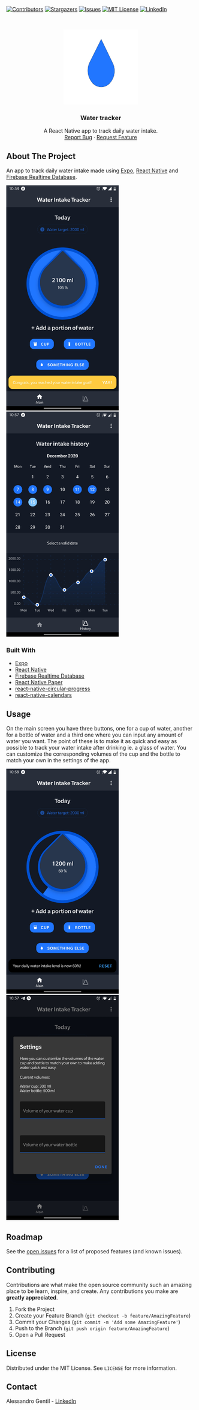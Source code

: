<!-- PROJECT SHIELDS -->
<!--
*** I'm using markdown "reference style" links for readability.
*** Reference links are enclosed in brackets [ ] instead of parentheses ( ).
*** See the bottom of this document for the declaration of the reference variables
*** for contributors-url, forks-url, etc. This is an optional, concise syntax you may use.
*** https://www.markdownguide.org/basic-syntax/#reference-style-links
-->
<p><a href="https://github.com/vyseclown/water-tracker/graphs/contributors"><img src="https://camo.githubusercontent.com/91dfc4fbed923282b13e102dcb8808d00cea41e0740ef93874d0f69dc8954e1a/68747470733a2f2f696d672e736869656c64732e696f2f6769746875622f636f6e7472696275746f72732f68656e657474616a612f77617465722d747261636b65722e7376673f7374796c653d666f722d7468652d6261646765" alt="Contributors" data-canonical-src="https://img.shields.io/github/contributors/vyseclown/water-tracker.svg?style=for-the-badge" style="max-width:100%;"></a>
<a href="https://github.com/vyseclown/water-tracker/stargazers"><img src="https://camo.githubusercontent.com/e7c913d23be20101195bfe2fbf582246f5d0f5f22902f0ed9ecf54a83439266b/68747470733a2f2f696d672e736869656c64732e696f2f6769746875622f73746172732f68656e657474616a612f77617465722d747261636b65722e7376673f7374796c653d666f722d7468652d6261646765" alt="Stargazers" data-canonical-src="https://img.shields.io/github/stars/vyseclown/water-tracker.svg?style=for-the-badge" style="max-width:100%;"></a>
<a href="https://github.com/vyseclown/water-tracker/issues"><img src="https://camo.githubusercontent.com/45e9ba3a387499ac90957fed1e3d354716f11965cd7bcd4bbdbe0d1777302ab2/68747470733a2f2f696d672e736869656c64732e696f2f6769746875622f6973737565732f68656e657474616a612f77617465722d747261636b65722e7376673f7374796c653d666f722d7468652d6261646765" alt="Issues" data-canonical-src="https://img.shields.io/github/issues/vyseclown/water-tracker.svg?style=for-the-badge" style="max-width:100%;"></a>
<a href="https://github.com/vyseclown/water-tracker/blob/main/LICENSE"><img src="https://camo.githubusercontent.com/09088012a1d5fd655c00a219694a11490b77a1e461cac4b0bf7a1ba4a259549b/68747470733a2f2f696d672e736869656c64732e696f2f6769746875622f6c6963656e73652f68656e657474616a612f77617465722d747261636b65722e7376673f7374796c653d666f722d7468652d6261646765" alt="MIT License" data-canonical-src="https://img.shields.io/github/license/vyseclown/water-tracker.svg?style=for-the-badge" style="max-width:100%;"></a>
<a href="https://linkedin.com/in/alessandrogentil"><img src="https://camo.githubusercontent.com/1ffde4ea8d2869a62cdf80282516c524e1109befc83d6339aae7a55d94ff4ae5/68747470733a2f2f696d672e736869656c64732e696f2f62616467652f2d4c696e6b6564496e2d626c61636b2e7376673f7374796c653d666f722d7468652d6261646765266c6f676f3d6c696e6b6564696e26636f6c6f72423d353535" alt="LinkedIn" data-canonical-src="https://img.shields.io/badge/-LinkedIn-black.svg?style=for-the-badge&amp;logo=linkedin&amp;colorB=555" style="max-width:100%;"></a></p>


<!-- PROJECT LOGO -->
<br />
<p align="center">
  <a href="https://github.com/vyseclown/water-tracker/">
    <img src="assets/logo.png" alt="Logo" width="200" height="200">
  </a>

  <h3 align="center">Water tracker</h3>

  <p align="center">
    A React Native app to track daily water intake.
    <br />
    <a href="https://github.com/vyseclown/water-tracker/issues">Report Bug</a>
    ·
    <a href="https://github.com/vyseclown/water-tracker/issues">Request Feature</a>
  </p>
</p>



<!-- TABLE OF CONTENTS -->



<!-- ABOUT THE PROJECT -->
## About The Project

An app to track daily water intake made using [Expo](https://expo.io/), [React Native](https://reactnative.dev/) and [Firebase Realtime Database](https://firebase.google.com/docs/database).

<img src="./assets/Screenshot_20201215-225828.jpg" width="300" alt="Screenshot of project"/>   <img src="./assets/Screenshot_20201215-225728.jpg" width="300" alt="Screenshot of project"/>


### Built With

* [Expo](https://expo.io/)
* [React Native](https://reactnative.dev/)
* [Firebase Realtime Database](https://firebase.google.com/docs/database)
* [React Native Paper](https://callstack.github.io/react-native-paper/)
* [react-native-circular-progress](https://github.com/bartgryszko/react-native-circular-progress)
* [react-native-calendars](https://github.com/wix/react-native-calendars)

<!-- USAGE EXAMPLES -->
## Usage

On the main screen you have three buttons, one for a cup of water, another for a bottle of water and a third one where you can input any amount of water you want. The point of these is to make it as quick and easy as possible to track your water intake after drinking ie. a glass of water. You can customize the corresponding volumes of the cup and the bottle to match your own in the settings of the app.

<img src="./assets/Screenshot_20201215-225821.jpg" width="300" alt="Screenshot of project"/>   <img src="./assets/Screenshot_20201215-225744.jpg" width="300" alt="Screenshot of project"/>


<!-- ROADMAP -->
## Roadmap

See the [open issues](https://github.com/vyseclown/water-tracker/issues) for a list of proposed features (and known issues).


<!-- CONTRIBUTING -->
## Contributing

Contributions are what make the open source community such an amazing place to be learn, inspire, and create. Any contributions you make are **greatly appreciated**.

1. Fork the Project
2. Create your Feature Branch (`git checkout -b feature/AmazingFeature`)
3. Commit your Changes (`git commit -m 'Add some AmazingFeature'`)
4. Push to the Branch (`git push origin feature/AmazingFeature`)
5. Open a Pull Request



<!-- LICENSE -->
## License

Distributed under the MIT License. See `LICENSE` for more information.



<!-- CONTACT -->
## Contact

Alessandro Gentil - [LinkedIn](https://www.linkedin.com/in/alessandrogentil/)
